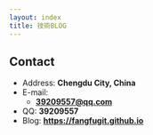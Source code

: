 ```yaml
---
layout: index
title: 技術BLOG
---
```


## Contact

- Address: **Chengdu City, China**
- E-mail:
  - **39209557@qq.com**
- QQ: **39209557**
- Blog: **<https://fangfugit.github.io>**